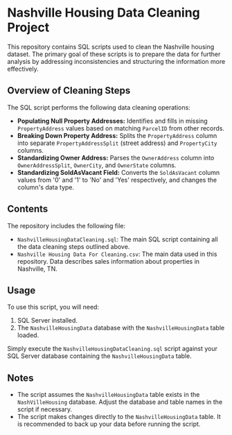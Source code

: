 # Nashville Housing Data Cleaning Project

This repository contains SQL scripts used to clean the Nashville housing dataset. The primary goal of these scripts is to prepare the data for further analysis by addressing inconsistencies and structuring the information more effectively.

## Overview of Cleaning Steps

The SQL script performs the following data cleaning operations:

* **Populating Null Property Addresses:** Identifies and fills in missing `PropertyAddress` values based on matching `ParcelID` from other records.
* **Breaking Down Property Address:** Splits the `PropertyAddress` column into separate `PropertyAddressSplit` (street address) and `PropertyCity` columns.
* **Standardizing Owner Address:** Parses the `OwnerAddress` column into `OwnerAddressSplit`, `OwnerCity`, and `OwnerState` columns.
* **Standardizing SoldAsVacant Field:** Converts the `SoldAsVacant` column values from '0' and '1' to 'No' and 'Yes' respectively, and changes the column's data type.

## Contents

The repository includes the following file:

* `NashvilleHousingDataCleaning.sql`: The main SQL script containing all the data cleaning steps outlined above.
*  `Nashville Housing Data For Cleaning.csv`: The main data used in this repository. Data describes sales information about properties in Nashville, TN.

## Usage

To use this script, you will need:

1.  SQL Server installed.
2.  The `NashvilleHousingData` database with the `NashvilleHousingData` table loaded.

Simply execute the `NashvilleHousingDataCleaning.sql` script against your SQL Server database containing the `NashvilleHousingData` table.

## Notes

* The script assumes the `NashvilleHousingData` table exists in the `NashVilleHousing` database. Adjust the database and table names in the script if necessary.
* The script makes changes directly to the `NashvilleHousingData` table. It is recommended to back up your data before running the script.
